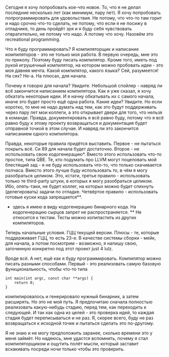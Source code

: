 Сегодня я хочу попробовать кое-что новое. То, что я не делал последние несколько лет (как минимум, пару лет). Я хочу попробовать попрограммировать для удовольствия. Не потому, что что-то там горит и надо срочно что-то сделать, не потому, что если я не посижу в отладчике, то день пройдёт зря и я буду себя чувствовать отвратительно, не потому что надо. А потому что хочу. Назовём это recreational programming.

Что я буду программировать? Я компиляторщик и написание компиляторов - это не только моя работа. В первую очередь, мне это по приколу. Поэтому буду писать компилятор. Кроме того, иметь под рукой игрушечный компилятор, на котором можно пробовать идеи - это моя давняя мечта. Какой компилятор, какого языка? Сей, разумеется! На сях? Не-а. На плюсах, для начала.

Почему я говорю для начала? Увидите. Небольшой спойлер - навряд ли всё закончится написанием компилятора. Как я уже сказал, я хочу обкатать некоторые идеи. И я начну обкатывать их с самого начала, иначе это будет просто ещё одна работа. Какие идеи? Увидите. Но если коротко, то мне не надо думать над тем, как это будут поддерживать через пару лет мои коллеги, а это открывает двери для того, что нельзя в команде. Правда, документировать я всё равно буду, потому что я всё равно буду к этому проекту возвращаться и документация будет отправной точкой в этом случае. И навряд ли это закончится написанием одного компилятора.

Правда, некоторые правила придётся выставить. Первое - не пытаться покрыть всё. Си 89 для начала будет достаточно. Второе - не использовать свою кодогенерацию*. Вместо этого использовать что-то простое, типа QBE. Те, кто подумать про LLVM могут поцеловать мой блестящий зад - я не буду использовать что-то, что только скачивается полчаса. Вместо этого лучше буду использовать то, в чём я могу разобраться целиком. Это, кстати, третье правило - использовать только те third-party штуки, в которых я могу разобраться целиком. Ибо, опять-таки, не будет коллег, на которых можно будет спихнуть (делегировать) задачи по отладке. Четвёртое правило - использовать готовые куски кода запрещается**.

* здесь я имею в виду кодогенерацию бинарного кода. На кодогенерацию сырцов запрет не распространяется.
** Не относится к тестам. Тесты можно копипастить из других компиляторов.

Теперь начальные условия. ГЦЦ текущей версии. Плюсы - те, которые поддерживает ГЦЦ, то есть 23-е. В качестве системы сборки - мейк, для начала, а потом посмотрим - возможно, я напишу свою, заточенную конкретно под этот проект just 4 lulz.

Вроде всё. А нет, ещё как я буду программировать. Компилятор можно писать разными способами. Первый - это реализовать самую базовую функциональность, чтобы что-то типа
```
int main(int argc, const char **args) {
	return 0;
}
```
компилировалось и генерировало нужный бинарник, а затем расширять. Но это не мой путь. Я предпочитаю сначала полностью реализовать какую-нибудь стадию, перед тем, как переходить к следующей. И так как одна из целей - это проверка идей, то каждая стадия будет переписываться и не раз. Я, скорее всего, буду не раз возвращаться к исходной точке и пытаться сделать это по-другому.

Я не знаю и не могу предположить заранее, сколько времени это у меня займёт. Но надеюсь, мне удастся вспомнить, почему я стал компиляторщиком и ощутить полёт мысли, который заставит вскакивать посреди ночи только чтобы это проверить.
